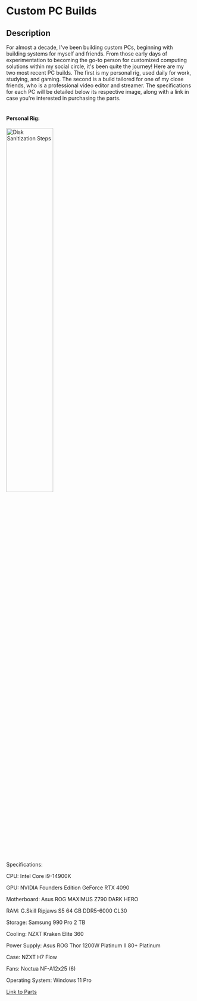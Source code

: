 <h1>Custom PC Builds</h1>

<h2>Description</h2>
For almost a decade, I've been building custom PCs, beginning with building systems for myself and friends. From those early days of experimentation to becoming the go-to person for customized computing solutions within my social circle, it's been quite the journey! Here are my two most recent PC builds. The first is my personal rig, used daily for work, studying, and gaming. The second is a build tailored for one of my close friends, who is a professional video editor and streamer. The specifications for each PC will be detailed below its respective image, along with a link in case you're interested in purchasing the parts.
<br />
<br />
<h4>Personal Rig:</h4>
<img src="https://github.com/Yagoobz/CustomPCBuilds/assets/145611184/70aa943c-2c96-4b7a-a410-188eafe65470" height="50%" width="50%" alt="Disk Sanitization Steps"/>


Specifications:

CPU: Intel Core i9-14900K

GPU: NVIDIA Founders Edition GeForce RTX 4090

Motherboard: Asus ROG MAXIMUS Z790 DARK HERO

RAM: G.Skill Ripjaws S5 64 GB DDR5-6000 CL30

Storage: Samsung 990 Pro 2 TB 

Cooling: NZXT Kraken Elite 360

Power Supply: Asus ROG Thor 1200W Platinum II 80+ Platinum

Case: NZXT H7 Flow

Fans: Noctua NF-A12x25 (6) 

Operating System: Windows 11 Pro 

[Link to Parts](...) 
